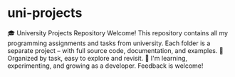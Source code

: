 # uni-projects
🎓 University Projects Repository  Welcome! This repository contains all my programming assignments and tasks from university. Each folder is a separate project – with full source code, documentation, and examples.  📁 Organized by task, easy to explore and revisit.  🚀 I'm learning, experimenting, and growing as a developer. Feedback is welcome!
